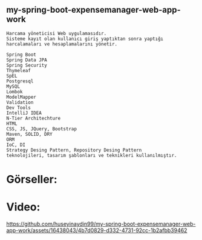 ## my-spring-boot-expensemanager-web-app-work

```
Harcama yöneticisi Web uygulamasıdır.
Sisteme kayıt olan kullanıcı giriş yaptıktan sonra yaptığı harcalamaları ve hesaplamalarını yönetir.
```

```
Spring Boot
Spring Data JPA
Spring Security
Thymeleaf
SpEL
Postgresql
MySQL
Lombok
ModelMapper
Validation
Dev Tools
IntelliJ IDEA
N-Tier Architechture
HTML
CSS, JS, JQuery, Bootstrap
Maven, SOLID, DRY
ORM
IoC, DI
Strategy Desing Pattern, Repository Desing Pattern
teknolojileri, tasarım şablonları ve teknikleri kullanılmıştır.
```

# Görseller:

# Video: 
https://github.com/huseyinaydin99/my-spring-boot-expensemanager-web-app-work/assets/16438043/4b7d0829-d332-4731-92cc-1b2afbb39462

